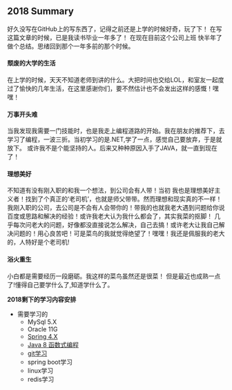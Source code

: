 ## 2018 Summary
好久没写在GitHub上的写东西了，记得之前还是上学的时候好奇，玩了下！
在写这篇文章的时候，已是我读书毕业一年多了！ 在现在目前这个公司上班 快半年了做个总结。思绪回到那个一年多前的那个时候。

#### 颓废的大学的生活
在上学的时候，天天不知道老师到讲的什么。大把时间也交给LOL，和室友一起度过了愉快的几年生活，在这里感谢你们，要不然估计也不会发出这样的感慨！嘿嘿！

#### 万事开头难
当我发现我需要一门技能时，也是我走上编程道路的开始。我在朋友的推荐下，去学习了编程，一波三折。当初学习的是.NET,学了一点，感觉自己要放弃，于是就放下。
或许我不是个能坚持的人。后来又种种原因入手了JAVA，就一直到现在了！

#### 理想美好
不知道有没有刚入职的和我一个想法，到公司会有人带！当初 我也是理想美好主义者！找到了个真正的‘老司机’，也就是师父带带。然而理想和现实真的不一样！
我刚入职的公司，去公司是不会有人会带你的！带我的也就我老大遇到问题给你说百度或思路和解决的经验！或许我老大认为我什么都会了，其实我菜的抠脚！
几乎每次问老大的问题，好像都没直接说怎么解决，自己去搞！或许老大让我自己解决问题的！用心良苦吧！可是菜鸟的我就觉得绝望了！嘿嘿！我还是佩服我的老大的，人特好是个老司机!

#### 浴火重生
小白都是需要经历一段磨砺。我这样的菜鸟虽然还是很菜！ 但是最近也成熟一点了!懂得自己要学什么了,知道学什么了。

**2018剩下的学习内容安排**
- 需要学习的
	- MySql 5.X
	- Oracle 11G
	- [Spring 4.X](./Spring_basic.md)
	- [Java 8 函数式编程](./Stream_basic.md)
	- [git学习](./git-bastic.md)
	- spring boot学习
	- linux学习
	- redis学习




